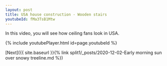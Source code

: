 ```yaml
---
layout: post
title: USA house construction - Wooden stairs
youtubeId: fMa3TsB1Mtw
---
```

 
In this video, you will see how ceiling fans look in USA.
 
 
 


{% include youtubePlayer.html id=page.youtubeId %}
 
 
[Next]({{ site.baseurl }}{% link split1/_posts/2020-12-02-Early morning sun over snowy treeline.md %})
